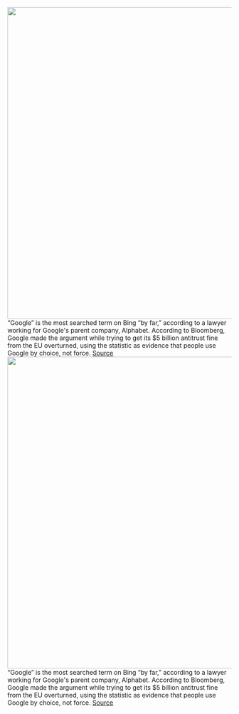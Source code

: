 <img src='https://cdn.vox-cdn.com/thumbor/HO3duxtuJMKn_mJP_-YUefk0FJ8=/0x0:1890x856/1200x800/filters:focal(185x0:487x302)/cdn.vox-cdn.com/uploads/chorus_image/image/69935668/Screen_Shot_2021_09_30_at_3.56.31_PM.0.png' width='700px' /><br/>
“Google” is the most searched term on Bing “by far,” according to a lawyer working for Google's parent company, Alphabet. According to Bloomberg, Google made the argument while trying to get its $5 billion antitrust fine from the EU overturned, using the statistic as evidence that people use Google by choice, not force.
<a href='https://www.theverge.com/2021/10/1/22703263/google-lawyer-argues-bing-used-find-google-top-search-defaults'> Source <a/><img src='https://cdn.vox-cdn.com/thumbor/HO3duxtuJMKn_mJP_-YUefk0FJ8=/0x0:1890x856/1200x800/filters:focal(185x0:487x302)/cdn.vox-cdn.com/uploads/chorus_image/image/69935668/Screen_Shot_2021_09_30_at_3.56.31_PM.0.png' width='700px' /><br/>
“Google” is the most searched term on Bing “by far,” according to a lawyer working for Google's parent company, Alphabet. According to Bloomberg, Google made the argument while trying to get its $5 billion antitrust fine from the EU overturned, using the statistic as evidence that people use Google by choice, not force.
<a href='https://www.theverge.com/2021/10/1/22703263/google-lawyer-argues-bing-used-find-google-top-search-defaults'> Source <a/>